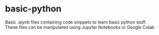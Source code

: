 # basic-python
Basic .ipynb files containing code snippets to learn basic python stuff. These files can be manipulated using Jupyter Notebooks or Google Colab

